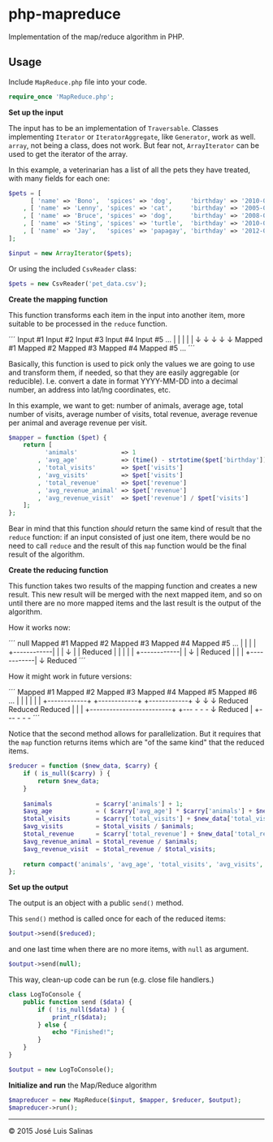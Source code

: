# php-mapreduce

Implementation of the map/reduce algorithm in PHP.

## Usage

Include `MapReduce.php` file into your code.

```php
require_once 'MapReduce.php';
```

**Set up the input**

The input has to be an implementation of `Traversable`. Classes implementing `Iterator` or `IteratorAggregate`, like `Generator`, work as well. `array`, not being a class, does not work. But fear not, `ArrayIterator` can be used to get the iterator of the array. 

In this example, a veterinarian has a list of all the pets they have treated, with many fields for each one:

```php
$pets = [
	  [ 'name' => 'Bono',  'spices' => 'dog',     'birthday' => '2010-01-01', 'visits' => '3', 'revenue' =>  98.00 ]
	, [ 'name' => 'Lenny', 'spices' => 'cat',     'birthday' => '2005-02-12', 'visits' => '2', 'revenue' => 128.00 ]
	, [ 'name' => 'Bruce', 'spices' => 'dog',     'birthday' => '2008-03-31', 'visits' => '3', 'revenue' => 155.00 ]
	, [ 'name' => 'Sting', 'spices' => 'turtle',  'birthday' => '2010-04-06', 'visits' => '2', 'revenue' =>  58.00 ]
	, [ 'name' => 'Jay',   'spices' => 'papagay', 'birthday' => '2012-05-16', 'visits' => '1', 'revenue' =>  19.00 ]
];

$input = new ArrayIterator($pets);
```

Or using the included `CsvReader` class:

```php
$pets = new CsvReader('pet_data.csv');
```

**Create the mapping function**

This function transforms each item in the input into another item, more suitable to be processed in the `reduce` function.

´´´
     Input #1     Input #2     Input #3     Input #4     Input #5     ...
       |            |            |            |            |
       ↓            ↓            ↓            ↓            ↓
     Mapped #1    Mapped #2    Mapped #3    Mapped #4    Mapped #5    ...
´´´

Basically, this function is used to pick only the values we are going to use and transform them, if needed, so that they are easily aggregable (or reducible). I.e. convert a date in format YYYY-MM-DD into a decimal number, an address into lat/lng coordinates, etc.

In this example, we want to get: number of animals, average age, total number of visits, average number of visits, total revenue, average revenue per animal and average revenue per visit.

```php
$mapper = function ($pet) {
	return [
		  'animals'            => 1
		, 'avg_age'            => (time() - strtotime($pet['birthday'])) / 60 / 60 / 24 / 365.25
		, 'total_visits'       => $pet['visits']
		, 'avg_visits'         => $pet['visits']
		, 'total_revenue'      => $pet['revenue']
		, 'avg_revenue_animal' => $pet['revenue']
		, 'avg_revenue_visit'  => $pet['revenue'] / $pet['visits']
	];
};
```

Bear in mind that this function _should_ return the same kind of result that the `reduce` function: if an input consisted of just one item, there would be no need to call `reduce` and the result of this `map` function would be the final result of the algorithm.

**Create the reducing function**

This function takes two results of the mapping function and creates a new result. This new result will be merged with the next mapped item, and so on until there are no more mapped items and the last result is the output of the algorithm.

How it works now:

´´´
null         Mapped #1    Mapped #2    Mapped #3    Mapped #4    Mapped #5    ...
  |            |            |            |
  +------------|            |            |
               ↓            |            |
            Reduced         |            |
               |            |            |
               +------------|            |
                            ↓            |
                         Reduced         |
                            |            |
                            +------------|
                                         ↓
                                      Reduced 
´´´

How it might work in future versions:

´´´
Mapped #1    Mapped #2    Mapped #3    Mapped #4    Mapped #5    Mapped #6    ...
  |            |            |            |            |            |
  +------------+            +------------+            +------------+
        ↓                         ↓                         ↓
     Reduced                   Reduced                   Reduced
        |                         |                         |
        +-------------------------+                         +--- - - -
                     ↓
                  Reduced
                     |
                     +--- - - -
´´´

Notice that the second method allows for parallelization. But it requires that the `map` function returns items which are "of the same kind" that the reduced items.

```php
$reducer = function ($new_data, $carry) {
	if ( is_null($carry) ) {
		return $new_data;
	}
	
	$animals            = $carry['animals'] + 1;
	$avg_age            = ( $carry['avg_age'] * $carry['animals'] + $new_data['avg_age'] ) / $animals;
	$total_visits       = $carry['total_visits'] + $new_data['total_visits'];
	$avg_visits         = $total_visits / $animals;
	$total_revenue      = $carry['total_revenue'] + $new_data['total_revenue'];
	$avg_revenue_animal = $total_revenue / $animals;
	$avg_revenue_visit  = $total_revenue / $total_visits;
	
	return compact('animals', 'avg_age', 'total_visits', 'avg_visits', 'total_revenue', 'avg_revenue_animal', 'avg_revenue_visit');
};
```

**Set up the output**

The output is an object with a public `send()` method.

This `send()` method is called once for each of the reduced items:

```php
$output->send($reduced);
```

and one last time when there are no more items, with `null` as argument.

```php
$output->send(null);
```

This way, clean-up code can be run (e.g. close file handlers.)

```php
class LogToConsole {
	public function send ($data) {
		if ( !is_null($data) ) {
			print_r($data);
		} else {
			echo "Finished!";
		}
	}
}

$output = new LogToConsole();
```

**Initialize and run** the Map/Reduce algorithm

```php
$mapreducer = new MapReduce($input, $mapper, $reducer, $output);
$mapreducer->run();
```

---

&copy; 2015 José Luis Salinas
